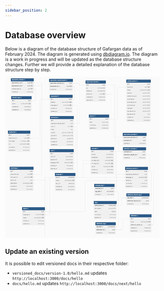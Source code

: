 ```yaml
---
sidebar_position: 2
---
```


# Database overview

Below is a diagram of the database structure of Gafargan data as of February 2024. The diagram is generated using [dbdiagram.io](https://dbdiagram.io/d/GafalagGafargan-V2-64b2ec0f02bd1c4a5e21b6a0). The diagram is a work in progress and will be updated as the database structure changes. Further we will provide a detailed explanation of the database structure step by step.

![Docs Version Dropdown](./img/gafargan-db-v2.jpg)

## Update an existing version

It is possible to edit versioned docs in their respective folder:

- `versioned_docs/version-1.0/hello.md` updates `http://localhost:3000/docs/hello`
- `docs/hello.md` updates `http://localhost:3000/docs/next/hello`
